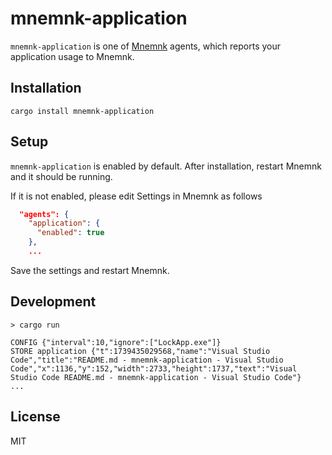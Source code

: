 # mnemnk-application

`mnemnk-application` is one of [Mnemnk](https://github.com/mnemnk/mnemnk-app/) agents, which reports your application usage to Mnemnk.

## Installation

```shell
cargo install mnemnk-application
```

## Setup

`mnemnk-application` is enabled by default. After installation, restart Mnemnk and it should be running.

If it is not enabled, please edit Settings in Mnemnk as follows

```json
  "agents": {
    "application": {
      "enabled": true
    },
    ...
```

Save the settings and restart Mnemnk.

## Development

```shell
> cargo run

CONFIG {"interval":10,"ignore":["LockApp.exe"]}
STORE application {"t":1739435029568,"name":"Visual Studio Code","title":"README.md - mnemnk-application - Visual Studio Code","x":1136,"y":152,"width":2733,"height":1737,"text":"Visual Studio Code README.md - mnemnk-application - Visual Studio Code"}
...
```

## License

MIT
